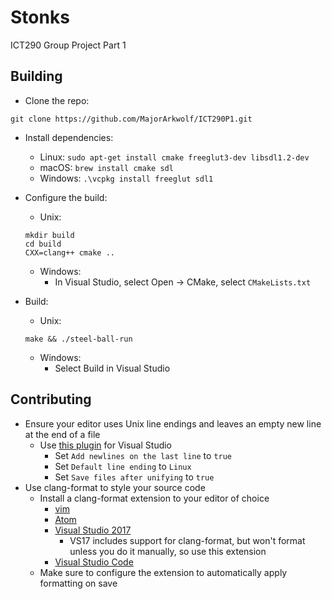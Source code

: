 # Stonks
ICT290 Group Project Part 1

## Building
* Clone the repo:
```
git clone https://github.com/MajorArkwolf/ICT290P1.git
```

* Install dependencies:
    * Linux: `sudo apt-get install cmake freeglut3-dev libsdl1.2-dev`
    * macOS: `brew install cmake sdl`
    * Windows: `.\vcpkg install freeglut sdl1`

* Configure the build:
    * Unix:
    ```
    mkdir build
    cd build
    CXX=clang++ cmake ..
    ```
    * Windows:
        * In Visual Studio, select Open → CMake, select `CMakeLists.txt`

* Build:
    * Unix:
    ```
    make && ./steel-ball-run
    ```
    * Windows:
        * Select Build in Visual Studio

## Contributing
* Ensure your editor uses Unix line endings and leaves an empty new line at
    the end of a file
    * Use [this plugin](https://marketplace.visualstudio.com/items?itemName=JakubBielawa.LineEndingsUnifier)
      for Visual Studio
        * Set `Add newlines on the last line` to `true`
        * Set `Default line ending` to `Linux`
        * Set `Save files after unifying` to `true`
* Use clang-format to style your source code
    * Install a clang-format extension to your editor of choice
        * [vim](https://github.com/rhysd/vim-clang-format)
        * [Atom](https://atom.io/packages/clang-format)
        * [Visual Studio 2017](https://marketplace.visualstudio.com/items?itemName=mynkow.FormatdocumentonSave)
            * VS17 includes support for clang-format, but won't format
                unless you do it manually, so use this extension
        * [Visual Studio Code](https://marketplace.visualstudio.com/items?itemName=xaver.clang-format)
    * Make sure to configure the extension to automatically apply formatting on
        save
